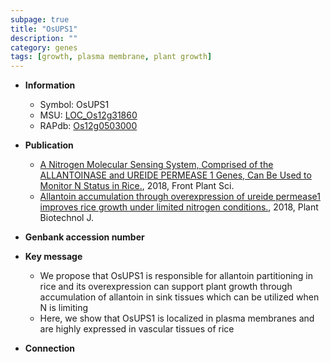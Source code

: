 ```yaml
---
subpage: true
title: "OsUPS1"
description: ""
category: genes
tags: [growth, plasma membrane, plant growth]
---
```


* **Information**  
    + Symbol: OsUPS1  
    + MSU: [LOC_Os12g31860](http://rice.plantbiology.msu.edu/cgi-bin/ORF_infopage.cgi?orf=LOC_Os12g31860)  
    + RAPdb: [Os12g0503000](http://rapdb.dna.affrc.go.jp/viewer/gbrowse_details/irgsp1?name=Os12g0503000)  

* **Publication**  
    + [A Nitrogen Molecular Sensing System, Comprised of the ALLANTOINASE and UREIDE PERMEASE 1 Genes, Can Be Used to Monitor N Status in Rice.](http://www.ncbi.nlm.nih.gov/pubmed?term=A+Nitrogen+Molecular+Sensing+System,+Comprised+of+the+ALLANTOINASE+and+UREIDE+PERMEASE+1+Genes,+Can+Be+Used+to+Monitor+N+Status+in+Rice.%5BTitle%5D), 2018, Front Plant Sci.
    + [Allantoin accumulation through overexpression of ureide permease1 improves rice growth under limited nitrogen conditions.](http://www.ncbi.nlm.nih.gov/pubmed?term=Allantoin+accumulation+through+overexpression+of+ureide+permease1+improves+rice+growth+under+limited+nitrogen+conditions.%5BTitle%5D), 2018, Plant Biotechnol J.

* **Genbank accession number**  

* **Key message**  
    + We propose that OsUPS1 is responsible for allantoin partitioning in rice and its overexpression can support plant growth through accumulation of allantoin in sink tissues which can be utilized when N is limiting
    + Here, we show that OsUPS1 is localized in plasma membranes and are highly expressed in vascular tissues of rice

* **Connection**  




